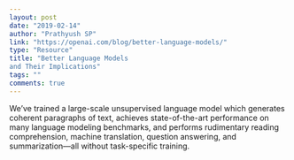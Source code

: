 ```yaml
---
layout: post
date: "2019-02-14"
author: "Prathyush SP"
link: "https://openai.com/blog/better-language-models/"
type: "Resource"
title: "Better Language Models
and Their Implications"
tags: ""
comments: true
---
```

We’ve trained a large-scale unsupervised language model which generates coherent paragraphs of text, achieves state-of-the-art performance on many language modeling benchmarks, and performs rudimentary reading comprehension, machine translation, question answering, and summarization—all without task-specific training.